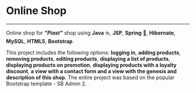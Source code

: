 # Online Shop
  -----------

Online shop for ***"Piast"*** shop using **Java** :coffee:, **JSP**, **Spring** :leaves:, **Hibernate**, **MySQL**, **HTML5**, **Bootstrap**.

This project includes the following options: **logging in**, **adding products**, **removing products**, **editing products**, **displaying a list of products**, 
**displaying products on promotion**, **displaying products with a loyalty discount**, **a view with a contact form and a view with the genesis and description
of this shop**. The entire project was based on the popular Bootstrap template - SB Admin 2.
